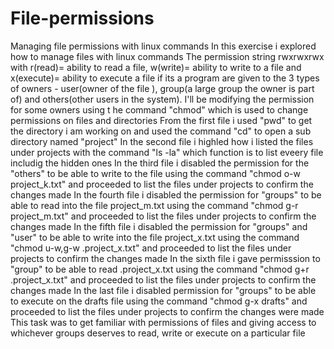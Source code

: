 # File-permissions
Managing file permissions with linux commands
In this exercise i explored how to manage files with linux commands 
The permission string rwxrwxrwx with r(read)= ability to read a file, w(write)= ability to write to a file and x(execute)= ability to execute a file if its a program are given to the 3 types of owners - user(owner of the file ), group(a large group the owner is part of) and others(other users in the system). I'll be modifying the permission for some owners using t he command "chmod" which is used to change permissions on files and directories
From the first file i used "pwd" to get the directory i am working on and used the command "cd" to open a sub directory named "project"
In the second file i highled how i listed the files under projects with the command "ls -la" which function is to list eveery file includig the hidden ones
In the third file i disabled the permission for the "others" to be able to write to the file using the command "chmod o-w project_k.txt" and proceeded to list the files under projects to confirm the changes made
In the fourth file i disabled the permission for "groups" to be able to read into the file project_m.txt using the command "chmod g-r project_m.txt" and proceeded to list the files under projects to confirm the changes made
In the fifth file i disabled the permission for "groups" and "user" to be able to write into the file project_x.txt using the command "chmod u-w,g-w .project_x.txt" and proceeded to list the files under projects to confirm the changes made
In the sixth file i gave permisssion to "group" to be able to read .project_x.txt using the command "chmod g+r .project_x.txt" and proceeded to list the files under projects to confirm the changes made
In the last file i disabled permission for "groups" to be able to execute on the drafts file using the command "chmod g-x drafts" and proceeded to list the files under projects to confirm the changes were made 
This task was to get familiar with permissions of files and giving access to whichever groups deserves to read, write or execute on a particular file
